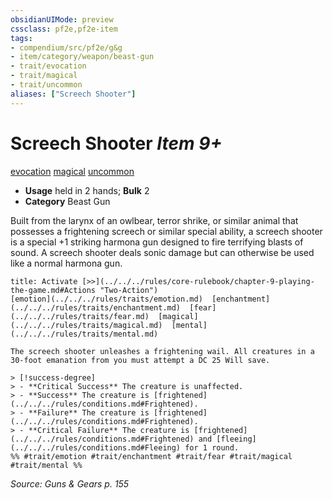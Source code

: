 ```yaml
---
obsidianUIMode: preview
cssclass: pf2e,pf2e-item
tags:
- compendium/src/pf2e/g&g
- item/category/weapon/beast-gun
- trait/evocation
- trait/magical
- trait/uncommon
aliases: ["Screech Shooter"]
---
```

# Screech Shooter *Item 9+*  
[evocation](../../../rules/traits/evocation.md)  [magical](../../../rules/traits/magical.md)  [uncommon](../../../rules/traits/uncommon.md)  

- **Usage** held in 2 hands; **Bulk** 2
- **Category** Beast Gun

Built from the larynx of an owlbear, terror shrike, or similar animal that possesses a frightening screech or similar special ability, a screech shooter is a special +1 striking harmona gun designed to fire terrifying blasts of sound. A screech shooter deals sonic damage but can otherwise be used like a normal harmona gun.

```ad-embed-ability
title: Activate [>>](../../../rules/core-rulebook/chapter-9-playing-the-game.md#Actions "Two-Action")
[emotion](../../../rules/traits/emotion.md)  [enchantment](../../../rules/traits/enchantment.md)  [fear](../../../rules/traits/fear.md)  [magical](../../../rules/traits/magical.md)  [mental](../../../rules/traits/mental.md)  

The screech shooter unleashes a frightening wail. All creatures in a 30-foot emanation from you must attempt a DC 25 Will save.

> [!success-degree] 
> - **Critical Success** The creature is unaffected.
> - **Success** The creature is [frightened](../../../rules/conditions.md#Frightened).
> - **Failure** The creature is [frightened](../../../rules/conditions.md#Frightened).
> - **Critical Failure** The creature is [frightened](../../../rules/conditions.md#Frightened) and [fleeing](../../../rules/conditions.md#Fleeing) for 1 round.  
%% #trait/emotion #trait/enchantment #trait/fear #trait/magical #trait/mental %%
```

*Source: Guns & Gears p. 155*
